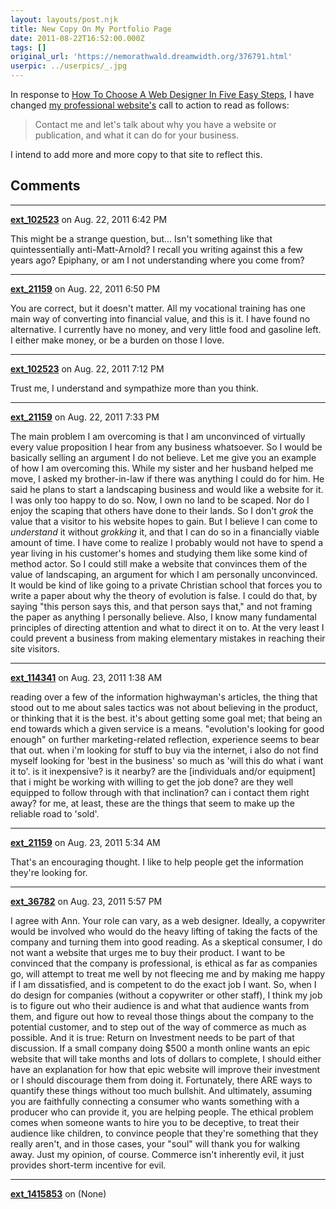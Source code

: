 ```yaml
---
layout: layouts/post.njk
title: New Copy On My Portfolio Page
date: 2011-08-22T16:52:00.000Z
tags: []
original_url: 'https://nemorathwald.dreamwidth.org/376791.html'
userpic: ../userpics/_.jpg
---
```

In response to [How To Choose A Web Designer In Five Easy Steps](http://informationhighwayman.com/rants/choose-web-designer-easy-steps/), I have changed [my professional website's](http://www.arnoldworks.com/) call to action to read as follows:

> Contact me and let's talk about why you have a website or publication, and what it can do for your business.

I intend to add more and more copy to that site to reflect this.

## Comments

---

**[ext_102523](https://www.dreamwidth.org/users/ext_102523)** on Aug. 22, 2011 6:42 PM

This might be a strange question, but... Isn't something like that quintessentially anti-Matt-Arnold? I recall you writing against this a few years ago? Epiphany, or am I not understanding where you come from?

---

**[ext_21159](https://www.dreamwidth.org/users/ext_21159)** on Aug. 22, 2011 6:50 PM

You are correct, but it doesn't matter. All my vocational training has one main way of converting into financial value, and this is it. I have found no alternative. I currently have no money, and very little food and gasoline left. I either make money, or be a burden on those I love.

---

**[ext_102523](https://www.dreamwidth.org/users/ext_102523)** on Aug. 22, 2011 7:12 PM

Trust me, I understand and sympathize more than you think.

---

**[ext_21159](https://www.dreamwidth.org/users/ext_21159)** on Aug. 22, 2011 7:33 PM

The main problem I am overcoming is that I am unconvinced of virtually every value proposition I hear from any business whatsoever. So I would be basically selling an argument I do not believe. Let me give you an example of how I am overcoming this. While my sister and her husband helped me move, I asked my brother-in-law if there was anything I could do for him. He said he plans to start a landscaping business and would like a website for it. I was only too happy to do so. Now, I own no land to be scaped. Nor do I enjoy the scaping that others have done to their lands. So I don't _grok_ the value that a visitor to his website hopes to gain. But I believe I can come to _understand_ it without _grokking_ it, and that I can do so in a financially viable amount of time. I have come to realize I probably would not have to spend a year living in his customer's homes and studying them like some kind of method actor. So I could still make a website that convinces them of the value of landscaping, an argument for which I am personally unconvinced. It would be kind of like going to a private Christian school that forces you to write a paper about why the theory of evolution is false. I could do that, by saying "this person says this, and that person says that," and not framing the paper as anything I personally believe. Also, I know many fundamental principles of directing attention and what to direct it on to. At the very least I could prevent a business from making elementary mistakes in reaching their site visitors.

---

**[ext_114341](https://www.dreamwidth.org/users/ext_114341)** on Aug. 23, 2011 1:38 AM

reading over a few of the information highwayman's articles, the thing that stood out to me about sales tactics was not about believing in the product, or thinking that it is the best. it's about getting some goal met; that being an end towards which a given service is a means. "evolution's looking for good enough" on further marketing-related reflection, experience seems to bear that out. when i'm looking for stuff to buy via the internet, i also do not find myself looking for 'best in the business' so much as 'will this do what i want it to'. is it inexpensive? is it nearby? are the \[individuals and/or equipment\] that i might be working with willing to get the job done? are they well equipped to follow through with that inclination? can i contact them right away? for me, at least, these are the things that seem to make up the reliable road to 'sold'.

---

**[ext_21159](https://www.dreamwidth.org/users/ext_21159)** on Aug. 23, 2011 5:34 AM

That's an encouraging thought. I like to help people get the information they're looking for.

---

**[ext_36782](https://www.dreamwidth.org/users/ext_36782)** on Aug. 23, 2011 5:57 PM

I agree with Ann. Your role can vary, as a web designer. Ideally, a copywriter would be involved who would do the heavy lifting of taking the facts of the company and turning them into good reading. As a skeptical consumer, I do not want a website that urges me to buy their product. I want to be convinced that the company is professional, is ethical as far as companies go, will attempt to treat me well by not fleecing me and by making me happy if I am dissatisfied, and is competent to do the exact job I want. So, when I do design for companies (without a copywriter or other staff), I think my job is to figure out who their audience is and what that audience wants from them, and figure out how to reveal those things about the company to the potential customer, and to step out of the way of commerce as much as possible. And it is true: Return on Investment needs to be part of that discussion. If a small company doing $500 a month online wants an epic website that will take months and lots of dollars to complete, I should either have an explanation for how that epic website will improve their investment or I should discourage them from doing it. Fortunately, there ARE ways to quantify these things without too much bullshit. And ultimately, assuming you are faithfully connecting a consumer who wants something with a producer who can provide it, you are helping people. The ethical problem comes when someone wants to hire you to be deceptive, to treat their audience like children, to convince people that they're something that they really aren't, and in those cases, your "soul" will thank you for walking away. Just my opinion, of course. Commerce isn't inherently evil, it just provides short-term incentive for evil.

---

**[ext_1415853](https://www.dreamwidth.org/users/ext_1415853)** on (None)

